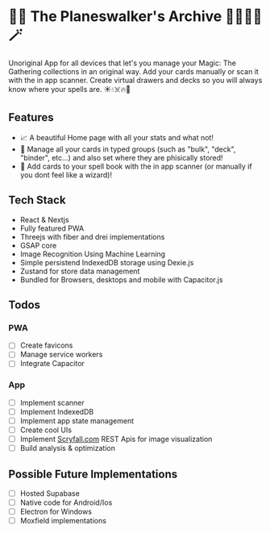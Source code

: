 # :dizzy::boom: The Planeswalker's Archive :mage_man::mage_woman::magic_wand:

Unoriginal App for all devices that let's you manage your Magic: The Gathering collections in an original way. Add your cards manually or scan it with the in app scanner. Create virtual drawers and decks so you will always know where your spells are. :sunny::droplet::skull_and_crossbones::fire::evergreen_tree:

## Features

- :chart_with_upwards_trend: A beautiful Home page with all your stats and what not!
- :scroll: Manage all your cards in typed groups (such as "bulk", "deck", "binder", etc...) and also set where they are phisically stored!
- :flower_playing_cards: Add cards to your spell book with the in app scanner (or manually if you dont feel like a wizard)!

## Tech Stack

- React & Nextjs
- Fully featured PWA
- Threejs with fiber and drei implementations
- GSAP core
- Image Recognition Using Machine Learning
- Simple persistend IndexedDB storage using Dexie.js
- Zustand for store data management
- Bundled for Browsers, desktops and mobile with Capacitor.js

## Todos

### PWA

- [ ] Create favicons
- [ ] Manage service workers
- [ ] Integrate Capacitor

### App

- [ ] Implement scanner
- [ ] Implement IndexedDB
- [ ] Implement app state management
- [ ] Create cool UIs
- [ ] Implement [Scryfall.com](https://www.scryfall.com) REST Apis for image visualization
- [ ] Build analysis & optimization

## Possible Future Implementations

- [ ] Hosted Supabase
- [ ] Native code for Android/Ios
- [ ] Electron for Windows
- [ ] Moxfield implementations
